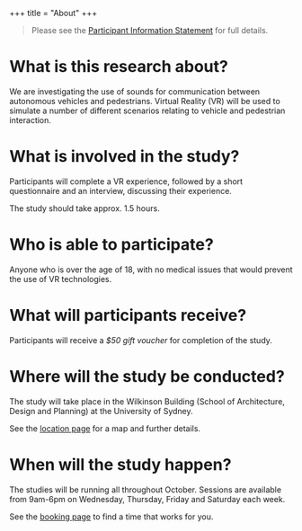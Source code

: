 +++
title = "About"
+++

> Please see the [Participant Information Statement](/RAU-web/documents/LabStudyPIS.pdf) for full details.

# What is this research about?

We are investigating the use of sounds for communication between autonomous vehicles and pedestrians. Virtual Reality (VR) will be used to simulate a number of different scenarios relating to vehicle and pedestrian interaction.

# What is involved in the study?
Participants will complete a VR experience, followed by a short questionnaire and an interview, discussing their experience.

The study should take approx. 1.5 hours.

# Who is able to participate?
Anyone who is over the age of 18, with no medical issues that would prevent the use of VR technologies.

# What will participants receive?
Participants will receive a *$50 gift voucher* for completion of the study.

# Where will the study be conducted?
The study will take place in the Wilkinson Building (School of Architecture, Design and Planning) at the University of Sydney.

See the [location page](/RAU-web/location) for a map and further details.

# When will the study happen?

The studies will be running all throughout October. Sessions are available from 9am-6pm on Wednesday, Thursday, Friday and Saturday each week.

See the [booking page](/RAU-web/book) to find a time that works for you.

